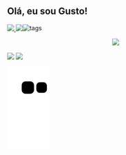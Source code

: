 ## Olá, eu sou Gusto!
<section style="display: flex;">
 <div>
  <a href="https://github.com/AugustoSMoreira" />
  <img height="180em" src="https://github-readme-stats.vercel.app/api?username=AugustoSMoreira&show_icons=true&theme=dracula&include_all_commits=true&count_private=true"/>
  <img height="180em" src="https://github-readme-stats.vercel.app/api/top-langs/?username=AugustoSMoreira&layout=compact&langs_count=7&theme=dracula"/>
</div>
<div>
  <img align="right" width="100px" alt="tags" src="https://camo.githubusercontent.com/9a8407426358d7f0e23e1f3170383171e47b2f5c0293f0133a7cf28b0ead6620/68747470733a2f2f6d656469612e67697068792e636f6d2f6d656469612f32366e376237506a534f5a4a7756436d592f67697068792e676966">
</div>
</section>
<p align="center">
  <a href="https://skillicons.dev">
    <img src="https://skillicons.dev/icons?i=html,css,js,git,github,figma,discord,nodejs,postgres,react,py,vscode," />
  </a>
</p>
 
<div> 
  <a href = "mailto:augustomoreira30@gmail.com"><img src="https://img.shields.io/badge/-Gmail-%23333?style=for-the-badge&logo=gmail&logoColor=white" target="_blank"></a>
  <a href="https://www.linkedin.com/in/carlos-a-moreira-b69697193/" target="_blank"><img src="https://img.shields.io/badge/-LinkedIn-%230077B5?style=for-the-badge&logo=linkedin&logoColor=white" target="_blank"></a> 
 
  ![Snake animation](https://github.com/rafaballerini/rafaballerini/blob/output/github-contribution-grid-snake.svg)
 
</div>

<!--
**AugustoSMoreira/AugustoSMoreira** is a ✨ _special_ ✨ repository because its `README.md` (this file) appears on your GitHub profile.

Here are some ideas to get you started:

- 🔭 I’m currently working on ...
- 🌱 I’m currently learning ...
- 👯 I’m looking to collaborate on ...
- 🤔 I’m looking for help with ...
- 💬 Ask me about ...
- 📫 How to reach me: ...
- 😄 Pronouns: ...
- ⚡ Fun fact: ...
-->
